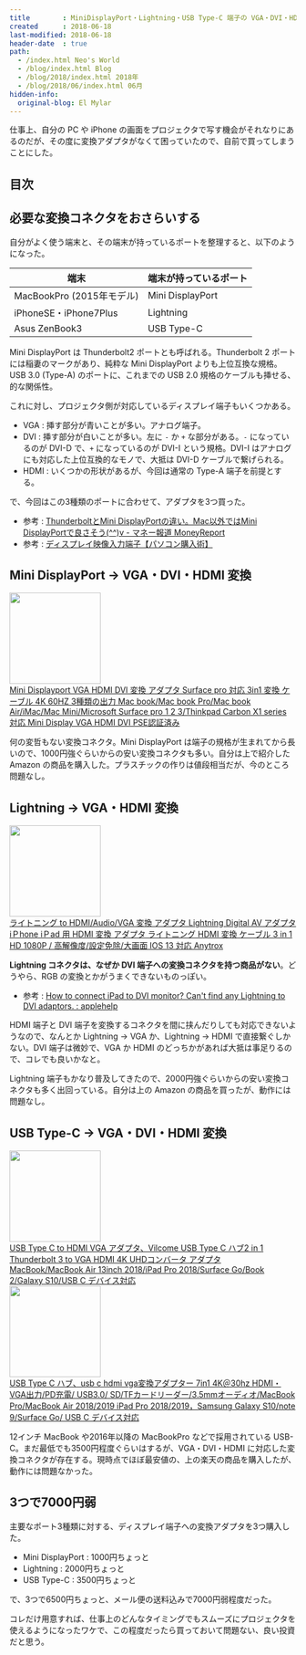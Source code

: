 ```yaml
---
title        : MiniDisplayPort・Lightning・USB Type-C 端子の VGA・DVI・HDMI 変換アダプタを買った
created      : 2018-06-18
last-modified: 2018-06-18
header-date  : true
path:
  - /index.html Neo's World
  - /blog/index.html Blog
  - /blog/2018/index.html 2018年
  - /blog/2018/06/index.html 06月
hidden-info:
  original-blog: El Mylar
---
```


仕事上、自分の PC や iPhone の画面をプロジェクタで写す機会がそれなりにあるのだが、その度に変換アダプタがなくて困っていたので、自前で買ってしまうことにした。

## 目次

## 必要な変換コネクタをおさらいする

自分がよく使う端末と、その端末が持っているポートを整理すると、以下のようになった。

| 端末                      | 端末が持っているポート |
|---------------------------|------------------------|
| MacBookPro (2015年モデル) | Mini DisplayPort       |
| iPhoneSE・iPhone7Plus     | Lightning              |
| Asus ZenBook3             | USB Type-C             |

Mini DisplayPort は Thunderbolt2 ポートとも呼ばれる。Thunderbolt 2 ポートには稲妻のマークがあり、純粋な Mini DisplayPort よりも上位互換な規格。USB 3.0 (Type-A) のポートに、これまでの USB 2.0 規格のケーブルも挿せる、的な関係性。

これに対し、プロジェクタ側が対応しているディスプレイ端子もいくつかある。

- VGA : 挿す部分が青いことが多い。アナログ端子。
- DVI : 挿す部分が白いことが多い。左に `-` か `+` な部分がある。`-` になっているのが DVI-D で、`+` になっているのが DVI-I という規格。DVI-I はアナログにも対応した上位互換的なモノで、大抵は DVI-D ケーブルで繋げられる。
- HDMI : いくつかの形状があるが、今回は通常の Type-A 端子を前提とする。

で、今回はこの3種類のポートに合わせて、アダプタを3つ買った。

- 参考 : [ThunderboltとMini DisplayPortの違い。Mac以外ではMini DisplayPortで良さそう(^^)v - マネー報道 MoneyReport](http://moneyreport.hatenablog.com/entry/thunderbolt)
- 参考 : [ディスプレイ映像入力端子【パソコン購入術】](http://www.pasonisan.com/pc-display/connector.html)

## Mini DisplayPort → VGA・DVI・HDMI 変換

<div class="ad-amazon">
  <div class="ad-amazon-image">
    <a href="https://www.amazon.co.jp/dp/B076H34PSG?tag=neos21-22&amp;linkCode=osi&amp;th=1&amp;psc=1">
      <img src="https://m.media-amazon.com/images/I/31+M8WD9seL._SL160_.jpg" width="160" height="160">
    </a>
  </div>
  <div class="ad-amazon-info">
    <div class="ad-amazon-title">
      <a href="https://www.amazon.co.jp/dp/B076H34PSG?tag=neos21-22&amp;linkCode=osi&amp;th=1&amp;psc=1">Mini Displayport VGA HDMI DVI 変換 アダプタ Surface pro 対応 3in1 変換 ケーブル 4K 60HZ 3種類の出力 Mac book/Mac book Pro/Mac book Air/iMac/Mac Mini/Microsoft Surface pro 1 2 3/Thinkpad Carbon X1 series 対応 Mini Display VGA HDMI DVI PSE認証済み</a>
    </div>
  </div>
</div>

何の変哲もない変換コネクタ。Mini DisplayPort は端子の規格が生まれてから長いので、1000円強ぐらいからの安い変換コネクタも多い。自分は上で紹介した Amazon の商品を購入した。プラスチックの作りは値段相当だが、今のところ問題なし。

## Lightning → VGA・HDMI 変換

<div class="ad-amazon">
  <div class="ad-amazon-image">
    <a href="https://www.amazon.co.jp/dp/B088GYCVQJ?tag=neos21-22&amp;linkCode=osi&amp;th=1&amp;psc=1">
      <img src="https://m.media-amazon.com/images/I/41wGBt-szfL._SL160_.jpg" width="160" height="160">
    </a>
  </div>
  <div class="ad-amazon-info">
    <div class="ad-amazon-title">
      <a href="https://www.amazon.co.jp/dp/B088GYCVQJ?tag=neos21-22&amp;linkCode=osi&amp;th=1&amp;psc=1">ライトニング to HDMI/Audio/VGA 変換 アダプタ Lightning Digital AV アダプタ iＰhone iＰad 用 HDMI 変換 アダプタ ライトニング HDMI 変換 ケーブル 3 in 1 HD 1080P / 高解像度/設定免除/大画面 IOS 13 対応 Anytrox</a>
    </div>
  </div>
</div>

**Lightning コネクタは、なぜか DVI 端子への変換コネクタを持つ商品がない**。どうやら、RGB の変換とかがうまくできないものっぽい。

- 参考 : [How to connect iPad to DVI monitor? Can't find any Lightning to DVI adaptors. : applehelp](https://www.reddit.com/r/applehelp/comments/5ln7zw/how_to_connect_ipad_to_dvi_monitor_cant_find_any/)

HDMI 端子と DVI 端子を変換するコネクタを間に挟んだりしても対応できないようなので、なんとか Lightning → VGA か、Lightning → HDMI で直接繋ぐしかない。DVI 端子は微妙で、VGA か HDMI のどっちかがあれば大抵は事足りるので、コレでも良いかなと。

Lightning 端子もかなり普及してきたので、2000円強ぐらいからの安い変換コネクタも多く出回っている。自分は上の Amazon の商品を買ったが、動作には問題なし。

## USB Type-C → VGA・DVI・HDMI 変換

<div class="ad-amazon">
  <div class="ad-amazon-image">
    <a href="https://www.amazon.co.jp/dp/B087D5DZX5?tag=neos21-22&amp;linkCode=osi&amp;th=1&amp;psc=1">
      <img src="https://m.media-amazon.com/images/I/419Mb0qF0WL._SL160_.jpg" width="160" height="160">
    </a>
  </div>
  <div class="ad-amazon-info">
    <div class="ad-amazon-title">
      <a href="https://www.amazon.co.jp/dp/B087D5DZX5?tag=neos21-22&amp;linkCode=osi&amp;th=1&amp;psc=1">USB Type C to HDMI VGA アダプタ、Vilcome USB Type C ハブ2 in 1 Thunderbolt 3 to VGA HDMI 4K UHDコンバータ アダプタ MacBook/MacBook Air 13inch 2018/iPad Pro 2018/Surface Go/Book 2/Galaxy S10/USB C デバイス対応</a>
    </div>
  </div>
</div>

<div class="ad-amazon">
  <div class="ad-amazon-image">
    <a href="https://www.amazon.co.jp/dp/B088BC15Q2?tag=neos21-22&amp;linkCode=osi&amp;th=1&amp;psc=1">
      <img src="https://m.media-amazon.com/images/I/417pxxTMHlL._SL160_.jpg" width="160" height="160">
    </a>
  </div>
  <div class="ad-amazon-info">
    <div class="ad-amazon-title">
      <a href="https://www.amazon.co.jp/dp/B088BC15Q2?tag=neos21-22&amp;linkCode=osi&amp;th=1&amp;psc=1">USB Type C ハブ、usb c hdmi vga変換アダプター 7in1 4K＠30hz HDMI・VGA出力/PD充電/ USB3.0/ SD/TFカードリーダー/3.5mmオーディオ/MacBook Pro/MacBook Air 2018/2019 iPad Pro 2018/2019，Samsung Galaxy S10/note 9/Surface Go/ USB C デバイス対応</a>
    </div>
  </div>
</div>

12インチ MacBook や2016年以降の MacBookPro などで採用されている USB-C。まだ最低でも3500円程度ぐらいはするが、VGA・DVI・HDMI に対応した変換コネクタが存在する。現時点でほぼ最安値の、上の楽天の商品を購入したが、動作には問題なかった。

## 3つで7000円弱

主要なポート3種類に対する、ディスプレイ端子への変換アダプタを3つ購入した。

- Mini DisplayPort : 1000円ちょっと
- Lightning : 2000円ちょっと
- USB Type-C : 3500円ちょっと

で、3つで6500円ちょっと、メール便の送料込みで7000円弱程度だった。

コレだけ用意すれば、仕事上のどんなタイミングでもスムーズにプロジェクタを使えるようになったワケで、この程度だったら買っておいて問題ない、良い投資だと思う。
